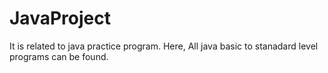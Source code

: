 # JavaProject
It is related to java practice program.
Here, All java basic to stanadard level programs can be found.
